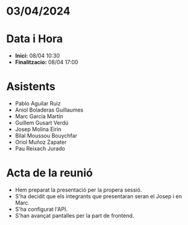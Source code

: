 # 03/04/2024

# Data i Hora
- **Inici:** 08/04 10:30
- **Finalitzacio:** 08/04 17:00


# Asistents

- Pablo Aguilar Ruiz
- Aniol Boladeras Guillaumes
- Marc García Martín
- Guillem Gusart Verdú
- Josep Molina Eirin
- Bilal Moussou Bouychfar
- Oriol Muñoz Zapater
- Pau Reixach Jurado

# Acta de la reunió

- Hem preparat la presentació per la propera sessió.
- S'ha decidit que els integrants que presentaran seran el Josep i en Marc.
- S'ha configurat l'API.
- S'han avançat pantalles per la part de frontend.
